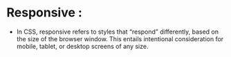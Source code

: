 # Responsive : 
- In CSS, responsive refers to styles that “respond” differently, based on the size of the browser window. This entails intentional consideration for mobile, tablet, or desktop screens of any size.
